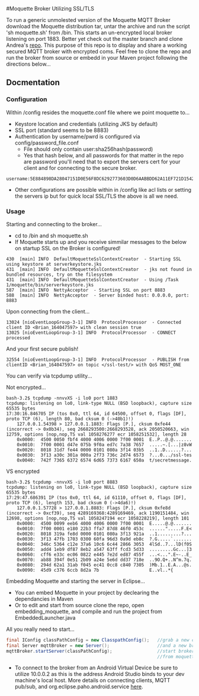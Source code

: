 #Moquette Broker Utilizing SSL/TLS

To run a generic unmolested version of the Moquette MQTT Broker download the Moquette distribution tar, untar the archive and run the script 'sh moquette.sh' from /bin. This starts an un-encrypted local broker listening on port 1883. Better yet check out the master branch and clone Andrea's [repo](https://github.com/andsel/moquette). This purpose of this repo is to display and share a working secured MQTT broker with encrypted coms. Feel free to clone the repo and run the broker from source or embedd in your Maven project following the directions below...


## Docmentation
### Configuration 
Within /config resides the moquette.conf file where we point moquette to...
* Keystore location and credentials (utilizing JKS by default)	
* SSL port (standard seems to be 8883)
* Authentication by username/pwrd is configured via config/password_file.conf
  * File should only contain user:sha256hash(password)  
  * Yes that hash below, and all passwords for that matter in the repo are password you'll need that to export the servers cert for your client and for connecting to the secure broker.
```
username:5E884898DA28047151D0E56F8DC6292773603D0D6AABBDD62A11EF721D1542D8
```
* Other configurations are possible within in /config like acl lists or setting the servers ip but for quick local SSL/TLS the above is all we need.

### Usage
Starting and connecting to the broker...
* cd to /bin and sh moquette.sh
* If Moquette starts up and you receive simmilar messages to the below on startup SSL on the Broker is configured!
```
430  [main] INFO  DefaultMoquetteSslContextCreator  - Starting SSL using keystore at serverkeystore.jks
431  [main] INFO  DefaultMoquetteSslContextCreator  - jks not found in bundled resources, try on the filesystem
431  [main] INFO  DefaultMoquetteSslContextCreator  - Using /Task 1/moquette/bin/serverkeystore.jks 
587  [main] INFO  NettyAcceptor  - Starting SSL on port 8883
588  [main] INFO  NettyAcceptor  - Server binded host: 0.0.0.0, port: 8883
```

Upon connecting from the client...
```
13024 [nioEventLoopGroup-3-1] INFO  ProtocolProcessor  - Connected client ID <Brian_164047597> with clean session true
13025 [nioEventLoopGroup-3-1] INFO  ProtocolProcessor  - CONNECT processed
```

And your first secure publish!
```
32554 [nioEventLoopGroup-3-1] INFO  ProtocolProcessor  - PUBLISH from clientID <Brian_164047597> on topic </ssl-test/> with QoS MOST_ONE
```

You can verify via tcpdump utility...

Not encrypted...
```
bash-3.2$ tcpdump -nnvvXS -i lo0 port 1883
tcpdump: listening on lo0, link-type NULL (BSD loopback), capture size 65535 bytes
17:30:16.846705 IP (tos 0x0, ttl 64, id 64500, offset 0, flags [DF], proto TCP (6), length 80, bad cksum 0 (->40b1)!)
    127.0.0.1.54398 > 127.0.0.1.1883: Flags [P.], cksum 0xfe44 (incorrect -> 0x0b34), seq 2668293500:2668293528, ack 2050520663, win 12759, options [nop,nop,TS val 1058276277 ecr 1058251532], length 28
	0x0000:  4500 0050 fbf4 4000 4006 0000 7f00 0001  E..P..@.@.......
	0x0010:  7f00 0001 d47e 075b 9f0a ed7c 7a38 7657  .....~.[...|z8vW
	0x0020:  8018 31d7 fe44 0000 0101 080a 3f14 03b5  ..1..D......?...
	0x0030:  3f13 a30c 301a 000a 2f73 736c 2d74 6573  ?...0.../ssl-tes
	0x0040:  742f 7365 6372 6574 6d65 7373 6167 650a  t/secretmessage.
```
VS encrypted
```
bash-3.2$ tcpdump -nnvvXS -i lo0 port 8883
tcpdump: listening on lo0, link-type NULL (BSD loopback), capture size 65535 bytes
17:29:47.686391 IP (tos 0x0, ttl 64, id 61110, offset 0, flags [DF], proto TCP (6), length 153, bad cksum 0 (->4da6)!)
    127.0.0.1.57728 > 127.0.0.1.8883: Flags [P.], cksum 0xfe8d (incorrect -> 0xcf39), seq 4289169368:4289169469, ack 1190151484, win 12698, options [nop,nop,TS val 1058247194 ecr 1058228219], length 101
	0x0000:  4500 0099 eeb6 4000 4006 0000 7f00 0001  E.....@.@.......
	0x0010:  7f00 0001 e180 22b3 ffa7 87d8 46f0 453c  ......".....F.E<
	0x0020:  8018 319a fe8d 0000 0101 080a 3f13 921a  ..1.........?...
	0x0030:  3f13 47fb 1703 0300 60fa 96d3 0a9d eb8c  ?.G.....`.......
	0x0040:  346c 5364 c12e 37a6 10c6 6c44 2866 3053  4lSd..7...lD(f0S
	0x0050:  add4 1eb9 df87 8eb2 a547 63ff fcd3 5d33  .........Gc...]3
	0x0060:  cff6 e33c ec06 0822 e445 7e2d ed87 455f  ...<...".E~-..E_
	0x0070:  ab88 394f 0e51 2b09 a24e 5e6d dd37 718e  ..9O.Q+..N^m.7q.
	0x0080:  294d 62a1 31ab f045 ec41 0cc8 c840 7305  )Mb.1..E.A...@s.
	0x0090:  45d9 c376 6ccb 8d2a 7b                   E..vl..*{
```

Embedding Moquette and starting the server in Eclipse...

* You can embed Moquette in your project by declearing the dependancies in Maven
* Or to edit and start from source clone the repo, open embedding_moquette, and compile and run the project from EmbeddedLauncher.java

All you really need to start...

```java
final IConfig classPathConfig = new ClasspathConfig();   //grab a new config object
final Server mqttBroker = new Server();                  //and a new broker
mqttBroker.startServer(classPathConfig);		         //start broker using settings
      							                         //from moquette.conf
``` 



* To connect to the broker from an Android Virtual Device be sure to utilize 10.0.0.2 as this is the address Android Studio binds to your dev machine's local host. More details on connecting clients, MQTT pub/sub, and org.eclipse.paho.android.service [here](https://github.com/briancarbs/paho_TLS).






